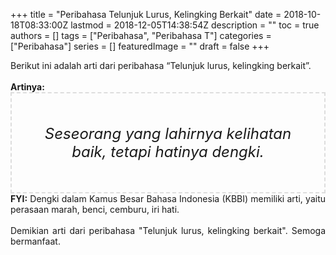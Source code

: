 +++
title = "Peribahasa Telunjuk Lurus, Kelingking Berkait"
date = 2018-10-18T08:33:00Z
lastmod = 2018-12-05T14:38:54Z
description = ""
toc = true
authors = []
tags = ["Peribahasa", "Peribahasa T"]
categories = ["Peribahasa"]
series = []
featuredImage = ""
draft = false
+++

<div dir="ltr" style="text-align: left;" trbidi="on"><div style="text-align: justify;">Berikut ini adalah arti dari peribahasa “Telunjuk lurus, kelingking berkait”.</div><br /><div style="text-align: justify;"><b>Artinya:</b></div><div style="border: 2px dashed #ddd; font-size: 24px; height: auto; margin: 0 auto; padding: 50px; text-align: center; width: auto;"><i>Seseorang yang lahirnya kelihatan baik, tetapi hatinya dengki.</i></div><div style="text-align: justify;"><b>FYI:</b> Dengki dalam Kamus Besar Bahasa Indonesia (KBBI) memiliki arti, yaitu perasaan marah, benci, cemburu, iri hati.<br /><br /></div><div style="text-align: justify;">Demikian arti dari peribahasa "Telunjuk lurus, kelingking berkait". Semoga bermanfaat.</div></div>
